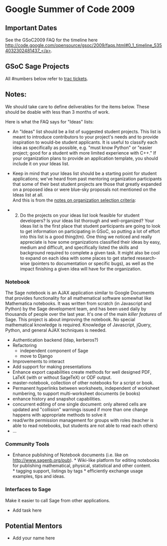 

# Google Summer of Code 2009


## Important Dates

See the GSoC2009 FAQ for the timeline here <a href="http://code.google.com/opensource/gsoc/2009/faqs.html#0_1_timeline_5354032302481437_">http://code.google.com/opensource/gsoc/2009/faqs.html#0_1_timeline_5354032302481437_</a>. 


## GSoC Sage Projects

All #numbers below refer to <a class="http" href="http://trac.sagemath.org">trac tickets</a>. 


## Notes:

We should take care to define deliverables for the items below. These should be doable with less than 3 months of work. 

Here is what the FAQ says for "Ideas" lists: 

   * An "Ideas" list should be a list of suggested student projects. This list is meant to introduce contributors to your project's needs and to provide inspiration to would-be student applicants. It is useful to classify each idea as specifically as possible, e.g. "must know Python" or "easier project; good for a student with more limited experience with C++." If your organization plans to provide an application template, you should include it on your Ideas list. 
* Keep in mind that your Ideas list should be a starting point for student applications; we've heard from past mentoring organization participants that some of their best student projects are those that greatly expanded on a proposed idea or were blue-sky proposals not mentioned on the Ideas list at all.  
And this is from the <a class="http" href="http://groups.google.com/group/google-summer-of-code-announce/web/notes-on-organization-selection-criteria">notes on organization selection criteria</a>: 

* 2) Do the projects on your ideas list look feasible for student developers?  Is your ideas list thorough and well-organized?  Your ideas list is the first place that student participants are going to look to get information on participating in GSoC, so putting a lot of effort into this list is a good thing(tm).  One thing we noticed and really appreciate is how some organizations classified their ideas by easy, medium and difficult, and specifically listed the skills and background required to complete a given task.  It might also be cool to expand on each idea with some places to get started research-wise (pointers to documentation or specific bugs), as well as the impact finishing a given idea will have for the organization. 

### Notebook

The Sage notebook is an AJAX application similar to Google Documents that provides functionality for all mathematical software somewhat like Mathematica notebooks.  It was written from scratch (in Javascript and Python) by the Sage development team, and has been used daily by thousands of people over the last year.  It's one of the main _killer features_ of Sage.  This project is about improving the notebook. No special mathematical knowledge is required.  Knowledge of Javascript, jQuery, Python, and general AJAX techniques is needed.  

* Authentication backend (ldap, kerberos?) 
* Refactoring 
   * independent component of Sage 
   * move to Django 
* Improvements to interact 
* Add support for making presentations 
* Enhance export capabilities create methods for well designed PDF, LaTeX (with or without SageTeX) or ODF output. 
* master-notebook, collection of other notebooks for a script or book. 
* Permanent hyperlinks between worksheets, independent of worksheet numbering, to support multi-worksheet documents (ie books) 
* enhance history and snapshot capabilities. 
* concurrent editing of one single document: only altered cells are updated and "collision" warnings issued if more than one change happens with appropriate methods to solve it 
* read/write permission management for groups with roles (teacher is able to read notebooks, but students are not able to read each others) 
* ... 

### Community Tools

* Enhance publishing of Notebook documents (i.e. like on <a class="http" href="http://www.sagenb.org/pub">http://www.sagenb.org/pub</a>). 
      * Wiki-like platform for editing notebooks for publishing mathematical, physical, statistical and other content.  
      * tagging support, listings by tags 
      * efficiently exchange usage examples, tips and ideas. 

### Interfaces to Sage

Make it easier to call Sage from other applications.  

* Add task here 

## Potential Mentors

* Add your name here 
